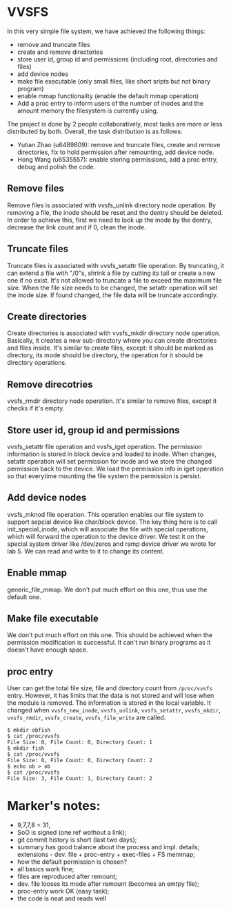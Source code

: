 # VVSFS

In this very simple file system, we have achieved the following things:
*  remove and truncate files
*  create and remove directories
*  store user id, group id and permissions (including root, directories and files)
*  add device nodes
*  make file executable (only small files, like short sripts but not binary program)
*  enable mmap functionality (enable the default mmap operation)
*  Add a proc entry to inform users of the number of inodes and the amount memory the filesystem is currently using.

The project is done by 2 people collaboratively, most tasks are more or less distributed by both. Overall, the task distribution is as follows:
*  Yutian Zhao (u6489809): remove and truncate files, create and remove directories, fix to hold permission after remounting, add device node.
*  Hong Wang (u6535557): enable storing permissions, add a proc entry, debug and polish the code.

## Remove files

Remove files is associated with vvsfs_unlink directory node operation. By removing a file, the inode should be reset and the dentry should be deleted.
In order to achieve this, first we need to look up the inode by the dentry, decrease the link count and if 0, clean the inode.

## Truncate files

Truncate files is associated with vvsfs_setattr file operation. By truncating, it can extend a file with "/0"s, shrink a file by cutting its tail
or create a new one if no exist. It's not allowed to truncate a file to exceed the maximum file size. When the file size needs to be changed, the setattr operation
will set the inode size. If found changed, the file data will be truncate accordingly.

## Create directories

Create directories is associated with vvsfs_mkdir directory node operation. Basically, it creates a new sub-directory where you can create directories and files inside.
It's similar to create files, except: it should be marked as directory, its mode should be directory, the operation for it should be directory operations.


## Remove direcotries
vvsfs_rmdir directory node operation.  It's similar to remove files, except it checks if it's empty.

## Store user id, group id and permissions
vvsfs_setattr file operation and vvsfs_iget operation. The permission information is stored in block device and loaded to inode. When changes,
setattr operation will set permission for inode and we store the changed permission back to the device. We load the permission info in iget operation so that
everytime mounting the file system the permission is persist.

## Add device nodes
vvsfs_mknod file operation. This operation enables our file system to support sepcial device like char/block device. 
The key thing here is to call init_special_inode, which will associate the file with special operations, which will forward the operation to the 
device driver. We test it on the special system driver like /dev/zeros and ramp device driver we wrote for lab 5. We can read and write to it to change its content.

## Enable mmap
generic_file_mmap. We don't put much effort on this one, thus use the default one.

## Make file executable
We don't put much effort on this one. This should be achieved when the permission modification is successful. 
It can't run binary programs as it doesn't have enough space.

## proc entry

User can get the total file size, file and directory count from `/proc/vvsfs` entry. However, it has limits that the data is not stored and will lose when the module is removed. The information is stored in the local variable. It changed when `vvsfs_new_inode`, `vvsfs_unlink`, `vvsfs_setattr`, `vvsfs_mkdir`, `vvsfs_rmdir`, `vvsfs_create`, `vvsfs_file_write` are called.
```
$ mkdir obfish
$ cat /proc/vvsfs
File Size: 0, File Count: 0, Directory Count: 1
$ mkdir fish
$ cat /proc/vvsfs
File Size: 0, File Count: 0, Directory Count: 2
$ echo ob > ob
$ cat /proc/vvsfs
File Size: 3, File Count: 1, Directory Count: 2
```


# Marker's notes:

 - 9,7,7,8 = 31, 
 - SoO is signed (one ref wothout a link); 
 - git commit history is short (last two days); 
 - summary has good balance about the process and impl. details; extensions - dev. file + proc-entry + exec-files + FS memmap;
 - how the default permission is chosen?  
 - all basics work fine;
 - files are reproduced after remount; 
 - dev. file looses its mode after remount (becomes an emtpy file); 
 - proc-entry work OK (easy task); 
 - the code is neat and reads well




